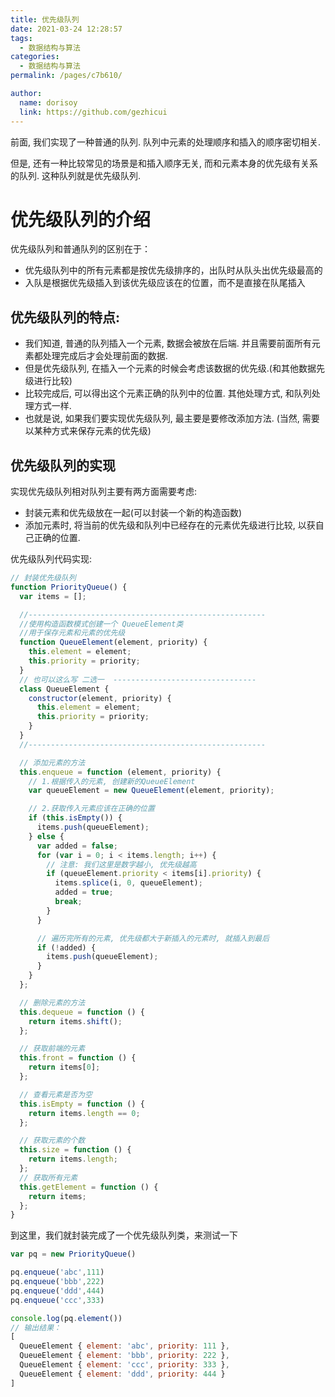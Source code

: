 ```yaml
---
title: 优先级队列
date: 2021-03-24 12:28:57
tags:
  - 数据结构与算法
categories:
  - 数据结构与算法
permalink: /pages/c7b610/

author:
  name: dorisoy
  link: https://github.com/gezhicui
---
```


前面, 我们实现了一种普通的队列. 队列中元素的处理顺序和插入的顺序密切相关.

但是, 还有一种比较常见的场景是和插入顺序无关, 而和元素本身的优先级有关系的队列.
这种队列就是优先级队列.

# 优先级队列的介绍

优先级队列和普通队列的区别在于：

- 优先级队列中的所有元素都是按优先级排序的，出队时从队头出优先级最高的
- 入队是根据优先级插入到该优先级应该在的位置，而不是直接在队尾插入

## 优先级队列的特点:

- 我们知道, 普通的队列插入一个元素, 数据会被放在后端. 并且需要前面所有元素都处理完成后才会处理前面的数据.
- 但是优先级队列, 在插入一个元素的时候会考虑该数据的优先级.(和其他数据先级进行比较)
- 比较完成后, 可以得出这个元素正确的队列中的位置. 其他处理方式, 和队列处理方式一样.
- 也就是说, 如果我们要实现优先级队列, 最主要是要修改添加方法. (当然, 需要以某种方式来保存元素的优先级)

## 优先级队列的实现

实现优先级队列相对队列主要有两方面需要考虑:

- 封装元素和优先级放在一起(可以封装一个新的构造函数)
- 添加元素时, 将当前的优先级和队列中已经存在的元素优先级进行比较, 以获自己正确的位置.

优先级队列代码实现:

```js
// 封装优先级队列
function PriorityQueue() {
  var items = [];

  //-----------------------------------------------------
  //使用构造函数模式创建一个 QueueElement类
  //用于保存元素和元素的优先级
  function QueueElement(element, priority) {
    this.element = element;
    this.priority = priority;
  }
  // 也可以这么写 二选一  --------------------------------
  class QueueElement {
    constructor(element, priority) {
      this.element = element;
      this.priority = priority;
    }
  }
  //-----------------------------------------------------

  // 添加元素的方法
  this.enqueue = function (element, priority) {
    // 1.根据传入的元素, 创建新的QueueElement
    var queueElement = new QueueElement(element, priority);

    // 2.获取传入元素应该在正确的位置
    if (this.isEmpty()) {
      items.push(queueElement);
    } else {
      var added = false;
      for (var i = 0; i < items.length; i++) {
        // 注意: 我们这里是数字越小, 优先级越高
        if (queueElement.priority < items[i].priority) {
          items.splice(i, 0, queueElement);
          added = true;
          break;
        }
      }

      // 遍历完所有的元素, 优先级都大于新插入的元素时, 就插入到最后
      if (!added) {
        items.push(queueElement);
      }
    }
  };

  // 删除元素的方法
  this.dequeue = function () {
    return items.shift();
  };

  // 获取前端的元素
  this.front = function () {
    return items[0];
  };

  // 查看元素是否为空
  this.isEmpty = function () {
    return items.length == 0;
  };

  // 获取元素的个数
  this.size = function () {
    return items.length;
  };
  // 获取所有元素
  this.getElement = function () {
    return items;
  };
}
```

到这里，我们就封装完成了一个优先级队列类，来测试一下

```js
var pq = new PriorityQueue()

pq.enqueue('abc',111)
pq.enqueue('bbb',222)
pq.enqueue('ddd',444)
pq.enqueue('ccc',333)

console.log(pq.element())
// 输出结果：
[
  QueueElement { element: 'abc', priority: 111 },
  QueueElement { element: 'bbb', priority: 222 },
  QueueElement { element: 'ccc', priority: 333 },
  QueueElement { element: 'ddd', priority: 444 }
]
```
